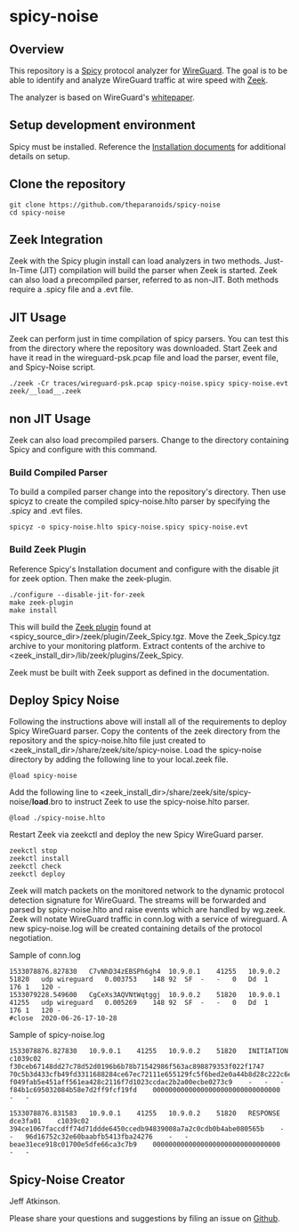 # spicy-noise

## Overview
This repository is a [Spicy](https://docs.zeek.org/projects/spicy/en/latest/index.html) protocol analyzer for [WireGuard](https://www.wireguard.com/protocol/).  The goal is to be able to identify and analyze WireGuard traffic at wire speed with [Zeek](https://zeek.org).  

The analyzer is based on WireGuard's [whitepaper](https://www.wireguard.com/papers/wireguard.pdf).


## Setup development environment
Spicy must be installed.  Reference the [Installation documents](https://docs.zeek.org/projects/spicy/en/latest/installation.html) for additional details on setup.

## Clone the repository

    git clone https://github.com/theparanoids/spicy-noise
    cd spicy-noise

## Zeek Integration
Zeek with the Spicy plugin install can load analyzers in two methods.  Just-In-Time (JIT) compilation will build the parser when Zeek is started.  Zeek can also load a precompiled parser, referred to as non-JIT.  Both methods require a .spicy file and a .evt file.

## JIT Usage
Zeek can perform just in time compilation of spicy parsers.  You can test this from the directory where the repository was downloaded.  Start Zeek and have it read in the wireguard-psk.pcap file and load the parser, event file,  and Spicy-Noise script.

    ./zeek -Cr traces/wireguard-psk.pcap spicy-noise.spicy spicy-noise.evt zeek/__load__.zeek

## non JIT Usage
Zeek can also load precompiled parsers.  Change to the directory containing Spicy and configure with this command.

### Build Compiled Parser

To build a compiled parser change into the repository's directory. Then use spicyz to create the compiled spicy-noise.hlto parser by specifying the .spicy and .evt files.

    spicyz -o spicy-noise.hlto spicy-noise.spicy spicy-noise.evt

### Build Zeek Plugin
Reference Spicy's Installation document and configure with the disable jit for zeek option.  Then make the zeek-plugin.
    
    ./configure --disable-jit-for-zeek
    make zeek-plugin
    make install

This will build the [Zeek plugin](https://docs.zeek.org/projects/spicy/en/latest/zeek.html?highlight=plugin#installation) found at <spicy_source_dir>/zeek/plugin/Zeek_Spicy.tgz.  Move the Zeek_Spicy.tgz archive to your monitoring platform.  Extract contents of the archive to <zeek_install_dir>/lib/zeek/plugins/Zeek_Spicy.  

Zeek must be built with Zeek support as defined in the documentation.

## Deploy Spicy Noise

Following the instructions above will install all of the requirements to deploy Spicy WireGuard parser.  Copy the contents of the zeek directory from the repository and the spicy-noise.hlto file just created to <zeek_install_dir>/share/zeek/site/spicy-noise.  Load the spicy-noise directory by adding the following line to your local.zeek file.

    @load spicy-noise

Add the following line to <zeek_install_dir>/share/zeek/site/spicy-noise/__load__.bro to instruct Zeek to use the spicy-noise.hlto parser.

    @load ./spicy-noise.hlto

Restart Zeek via zeekctl and deploy the new Spicy WireGuard parser. 

    zeekctl stop
    zeekctl install
    zeekctl check
    zeekctl deploy

Zeek will match packets on the monitored network to the dynamic protocol detection signature for WireGuard.  The streams will be forwarded and parsed by spicy-noise.hlto and raise events which are handled by wg.zeek.  Zeek will notate WireGuard traffic in conn.log with a service of wireguard.  A new spicy-noise.log will be created containing details of the protocol negotiation.

Sample of conn.log
    
    1533078876.827830	C7vNhD34zEBSPh6gh4	10.9.0.1	41255	10.9.0.2	51820	udp	wireguard	0.003753	148	92	SF	-	-	0	Dd	1	176	1	120	-
    1533079228.549600	CgCeXs3AQVNtWqtggj	10.9.0.2	51820	10.9.0.1	41255	udp	wireguard	0.005269	148	92	SF	-	-	0	Dd	1	176	1	120	-
    #close	2020-06-26-17-10-28

Sample of spicy-noise.log

    1533078876.827830	10.9.0.1	41255	10.9.0.2	51820	INITIATION	c1039c02	-	f30ceb67148dd27c78d52d0196b6b78b71542986f563ac898879353f022f1747	70c5b3d433cfb49fd3311688284ce67ec72111e655129fc5f6bed2e0a44b8d28c222c6e1479a0833c7a1f6417b733c1e	f049fab5e451aff561ea428c2116f7d1023ccdac2b2a00ecbe0273c9	-	-	-	f84b1c695032084b58e7d2ff9fcf19fd	00000000000000000000000000000000	-	-
    
    1533078876.831583	10.9.0.1	41255	10.9.0.2	51820	RESPONSE	dce3fa01	c1039c02	394ce1067faccdff74d71ddde6450ccedb94839008a7a2c0cdb0b4abe080565b	-	-	96d16752c32e60baabfb5413fba24276	-	-	beae31ece918c01700e5dfe66ca3c7b9	00000000000000000000000000000000	-	-
    
## Spicy-Noise Creator
  Jeff Atkinson.  

Please share your questions and suggestions by filing an issue on [Github](https://github.com/theparanoids/spicy-noise/issues). 
